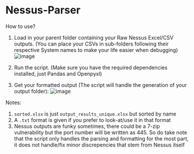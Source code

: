 # Nessus-Parser
How to use?
1. Load in your parent folder containing your Raw Nessus Excel/CSV outputs. (You can place your CSVs in sub-folders following their respective System names to make your life easier when debugging)
   ![image](https://github.com/user-attachments/assets/ff04305a-b86c-4e73-a66c-27c9a39c047a)

2. Run the script. (Make sure you have the required dependencies installed, just Pandas and Openpyxl)

3. Get your formatted output (The script will handle the generation of your output folder):
   ![image](https://github.com/user-attachments/assets/f588b6b0-b9cd-4009-825d-69651fcac346)

Notes:
1. `sorted.xlsx` is just `output_results_unique.xlsx` but sorted by name
2. A `.txt` format is given if you prefer to look-at/use it in that format
3. Nessus outputs are funky sometimes, there could be a 7-zip vulnerability but the port number will be written as 445. So do take note that the script only handles the parsing and formatting for the most part, it does not handle/fix minor discrepencies that stem from Nessus itself
